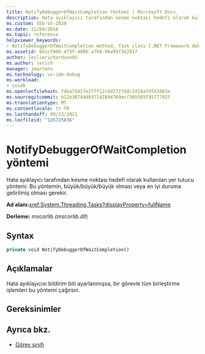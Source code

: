 ```yaml
---
title: NotifyDebuggerOfWaitCompletion Yöntemi | Microsoft Docs
description: Hata ayıklayıcı tarafından kesme noktası hedefi olarak kullanılan bir yer tutucu olan NotifyDebuggerOfWaitCompletion yöntemini öğrenin.
ms.custom: SEO-VS-2020
ms.date: 11/04/2016
ms.topic: reference
helpviewer_keywords:
- NotifyDebuggerOfWaitCompletion method, Task class [.NET Framework debug engines]
ms.assetid: 841c5908-4f3f-400b-a7b0-96a95f362817
author: leslierichardson95
ms.author: lerich
manager: jmartens
ms.technology: vs-ide-debug
ms.workload:
- vssdk
ms.openlocfilehash: f4ba75017e277f12c6d3727ddc3d14a7dfd3483a
ms.sourcegitcommit: b12a38744db371d2894769ecf305585f9577792f
ms.translationtype: MT
ms.contentlocale: tr-TR
ms.lasthandoff: 09/13/2021
ms.locfileid: "126725836"
---
```

# <a name="notifydebuggerofwaitcompletion-method"></a>NotifyDebuggerOfWaitCompletion yöntemi
Hata ayıklayıcı tarafından kesme noktası hedefi olarak kullanılan yer tutucu yöntemi. Bu yöntemin, büyük/büyük/büyük olması veya en iyi duruma getirilmiş olması gerekir.

 **Ad alanı:**<xref:System.Threading.Tasks?displayProperty=fullName>

 **Derleme:** mscorlib *(mscorlib.dll*)

## <a name="syntax"></a>Syntax

```vb
private void NotifyDebuggerOfWaitCompletion()
```

## <a name="remarks"></a>Açıklamalar
 Hata ayıklayıcısı bildirim biti ayarlanmışsa, bir görevle tüm birleştirme işlemleri bu yöntemi çağırsın.

## <a name="requirements"></a>Gereksinimler

## <a name="see-also"></a>Ayrıca bkz.
- [Görev sınıfı](../../extensibility/debugger/task-class-internal-members.md)
